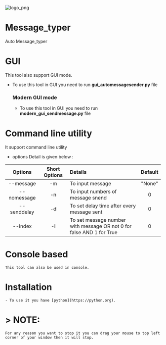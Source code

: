 ![logo_png](https://github.com/hysus-th/Message_typer/assets/140580384/668b7fcf-5724-4d40-bf1f-fd901e053016)

# Message_typer
 Auto Message_typer

# GUI

This tool also support GUI mode.

- To use this tool in GUI you need to run **gui_automessagesender.py** file

  ### Modern GUI mode

  - To use this tool in GUI you need to run **modern_gui_sendmessage.py** file

# Command line utility
It support command line utility
- options Detail is given below :

|   Options   | Short Options | Details                                                      | Default |
| :---------: | :-----------: | :----------------------------------------------------------- | :-----: |
|  --message  |      -m       | To input message                                             | "None"  |
| --nomessage |      -n       | To input numbers of message snend                            |    0    |
| --senddelay |      -d       | To set delay time after every message sent                   |    0    |
|   --index   |      -i       | To set message number with message OR not 0 for false AND 1 for True |    0    |



# Console based

    This tool can also be used in console.

# Installation
    - To use it you have [python](https://python.org).

# > NOTE:
    For any reason you want to stop it you can drag your mouse to top left corner of your window then it will stop.
